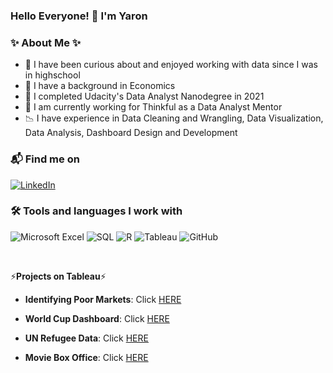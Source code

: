 ### Hello Everyone! 👋 I'm Yaron


### ✨ About Me ✨ 


- 🔭 I have been curious about and enjoyed working with data since I was in highschool
- 🌱 I have a background in Economics
- 👯 I completed Udacity's Data Analyst Nanodegree in 2021 
- 🤔 I am currently working for Thinkful as a Data Analyst Mentor 
- 📉 I have experience in Data Cleaning and Wrangling, Data Visualization, Data Analysis, Dashboard Design and Development



### 📬 Find me on
[![LinkedIn](https://img.shields.io/badge/LinkedIn-0077B5?style=for-the-badge&logo=linkedin&logoColor=white)](https://www.linkedin.com/in/yaronshamash/) 

### 🛠️ Tools and languages I work with
![Microsoft Excel](https://img.shields.io/badge/Microsoft_Excel-217346?style=for-the-badge&logo=microsoft-excel&logoColor=white)  ![SQL](https://img.shields.io/badge/SQL-316192?style=for-the-badge&logo=postgresql&logoColor=white)  ![R](https://img.shields.io/badge/Python-276DC3?style=for-the-badge&logo=r&logoColor=white) ![Tableau](	https://img.shields.io/badge/Tableau-E97627?style=for-the-badge&logo=Tableau&logoColor=white)  ![GitHub](	https://img.shields.io/badge/GitHub-100000?style=for-the-badge&logo=github&logoColor=white)  



<p>&nbsp;</p>
 
 ⚡**Projects on Tableau**⚡
 
 - **Identifying Poor Markets**: Click [HERE](https://public.tableau.com/app/profile/yaron6843/viz/Identifying_sales_laggards/Story1)
 
 - **World Cup Dashboard**: Click [HERE](https://public.tableau.com/app/profile/yaron6843/viz/WorldCupDashboard_16292349126170/Dashboard2)
 
 - **UN Refugee Data**: Click [HERE](https://public.tableau.com/app/profile/yaron6843/viz/Un_refugee/Dashboard1)
 
 - **Movie Box Office**: Click [HERE](https://public.tableau.com/app/profile/yaron6843/viz/movietxsales/Dashboard1)
 
 
 <p>&nbsp;</p>
 
